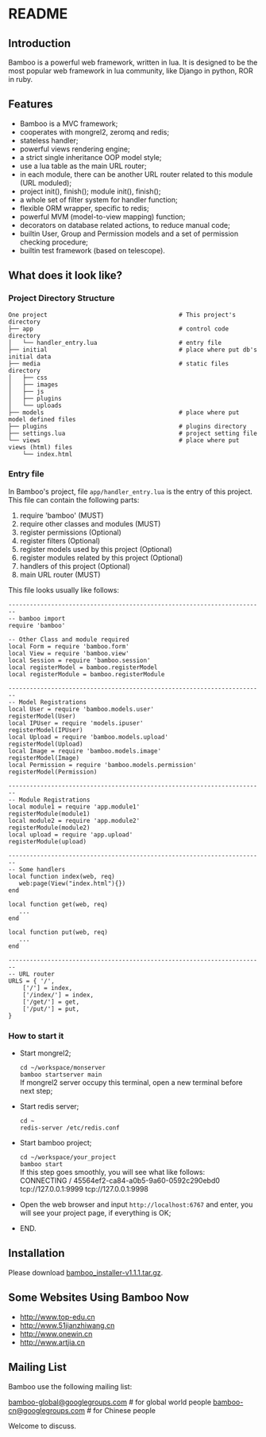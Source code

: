 README
======

## Introduction

Bamboo is a powerful web framework, written in lua. It is designed to be the most popular web framework in lua community, like Django in python, ROR in ruby.

## Features

- Bamboo is a MVC framework;
- cooperates with mongrel2, zeromq and redis;
- stateless handler;
- powerful views rendering engine;
- a strict single inheritance OOP model style;
- use a lua table as the main URL router;
- in each module, there can be another URL router related to this module (URL moduled);
- project init(), finish(); module init(), finish();  
- a whole set of filter system for handler function;
- flexible ORM wrapper, specific to redis;
- powerful MVM (model-to-view mapping) function;
- decorators on database related actions, to reduce manual code;
- builtin User, Group and Permission models and a set of permission checking procedure;
- builtin test framework (based on telescope).

## What does it look like?
### Project Directory Structure
	One project										# This project's directory
	├── app											# control code directory
	│   └── handler_entry.lua						# entry file
	├── initial										# place where put db's initial data
	├── media										# static files directory
	│   ├── css
	│   ├── images
	│   ├── js
	│   ├── plugins
	│   └── uploads
	├── models										# place where put model defined files
	├── plugins										# plugins directory
	├── settings.lua								# project setting file
	└── views										# place where put views (html) files
		└── index.html


### Entry file 
In Bamboo's project, file `app/handler_entry.lua` is the entry of this project. This file can contain the following parts:

1. require 'bamboo' (MUST)
2. require other classes and modules (MUST)
3. register permissions (Optional)
4. register filters (Optional)
5. register models used by this project (Optional)
6. register modules related by this project (Optional)
7. handlers of this project (Optional)
8. main URL router (MUST)

This file looks usually like follows:

	------------------------------------------------------------------------
	-- bamboo import
	require 'bamboo'
	
	-- Other Class and module required
	local Form = require 'bamboo.form'
	local View = require 'bamboo.view'
	local Session = require 'bamboo.session'
	local registerModel = bamboo.registerModel
	local registerModule = bamboo.registerModule

	------------------------------------------------------------------------
	-- Model Registrations
	local User = require 'bamboo.models.user'
	registerModel(User)
	local IPUser = require 'models.ipuser'
	registerModel(IPUser)
	local Upload = require 'bamboo.models.upload'
	registerModel(Upload)
	local Image = require 'bamboo.models.image'
	registerModel(Image)
	local Permission = require 'bamboo.models.permission'
	registerModel(Permission)
	
	------------------------------------------------------------------------
	-- Module Registrations
	local module1 = require 'app.module1'
	registerModule(module1)
	local module2 = require 'app.module2'
	registerModule(module2)
	local upload = require 'app.upload'
	registerModule(upload)
	
	------------------------------------------------------------------------
	-- Some handlers
	local function index(web, req)
	   web:page(View("index.html"){})
	end
	
	local function get(web, req)
	   ...
	end
	
	local function put(web, req)
	   ...
	end
	
	------------------------------------------------------------------------
	-- URL router
	URLS = { '/',
		['/'] = index,
		['/index/'] = index,
		['/get/'] = get,
		['/put/'] = put,
	}

### How to start it
- Start mongrel2;

	`cd ~/workspace/monserver`  
	`bamboo startserver main`  
If mongrel2 server occupy this terminal, open a new terminal before next step;  

- Start redis server;

	`cd ~`  
	`redis-server /etc/redis.conf`  

- Start bamboo project;

	`cd ~/workspace/your_project`  
	`bamboo start`  
If this step goes smoothly, you will see what like follows:  
CONNECTING / 45564ef2-ca84-a0b5-9a60-0592c290ebd0 tcp://127.0.0.1:9999 tcp://127.0.0.1:9998  

- Open the web browser and input `http://localhost:6767` and enter, you will see your project page, if everything is OK;
- END.

## Installation
Please download [bamboo_installer-v1.1.1.tar.gz](https://github.com/downloads/daogangtang/bamboo_doc_cn/bamboo_installer-v1.1.1.tar.gz).

## Some Websites Using Bamboo Now

- http://www.top-edu.cn
- http://www.51jianzhiwang.cn
- http://www.onewin.cn
- http://www.artjia.cn



## Mailing List
Bamboo use the following mailing list:
  
bamboo-global@googlegroups.com		# for global world people
bamboo-cn@googlegroups.com			# for Chinese people

Welcome to discuss.
